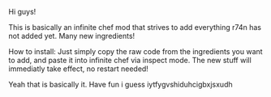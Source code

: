 Hi guys!

This is basically an infinite chef mod that strives to add everything r74n has not added yet.
Many new ingredients!

How to install:
Just simply copy the raw code from the ingredients you want to add, and paste it into infinite chef via inspect mode. The new stuff will immediatly take effect, no restart needed!

Yeah that is basically it.
Have fun i guess iytfygvshiduhcigbxjsxudh
